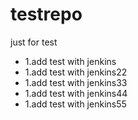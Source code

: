 # testrepo
just for test
 - 1.add test with jenkins
 - 1.add test with jenkins22
 - 1.add test with jenkins33
 - 1.add test with jenkins44
 - 1.add test with jenkins55
